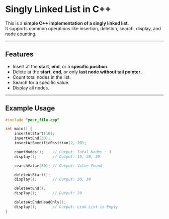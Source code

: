 # Singly Linked List in C++

This is a **simple C++ implementation of a singly linked list**.  
It supports common operations like insertion, deletion, search, display, and node counting.

---

## Features

- Insert at the **start**, **end**, or a **specific position**.
- Delete at the **start**, **end**, or only **last node without tail pointer**.
- Count total nodes in the list.
- Search for a specific value.
- Display all nodes.

---

## Example Usage

```cpp
#include "your_file.cpp"

int main() {
    insertAtStart(10);
    insertAtEnd(30);
    insertAtSpecificPosition(2, 20);

    countNodes();    // Output: Total Nodes : 3
    display();       // Output: 10, 20, 30

    searchValue(30); // Output: Value Found

    deleteAtStart();
    display();       // Output: 20, 30

    deleteAtEnd();
    display();       // Output: 20

    deleteAtEndnHeadOnly();
    display();       // Output: Link List is Empty
}

